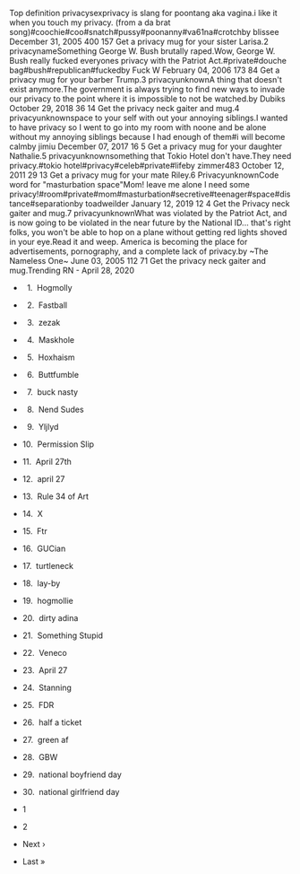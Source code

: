 Top definition privacysexprivacy is slang for poontang aka vagina.i like it when you touch my privacy. (from a da brat song)#coochie#coo#snatch#pussy#poonanny#va61na#crotchby blissee December 31, 2005 400 157 Get a privacy mug for your sister Larisa.2 privacynameSomething George W. Bush brutally raped.Wow, George W. Bush really fucked everyones privacy with the Patriot Act.#private#douche bag#bush#republican#fuckedby Fuck W February 04, 2006 173 84 Get a privacy mug for your barber Trump.3 privacyunknownA thing that doesn't exist anymore.The government is always trying to find new ways to invade our privacy to the point where it is impossible to not be watched.by Dubiks October 29, 2018 36 14 Get the privacy neck gaiter and mug.4 privacyunknownspace to your self with out your annoying siblings.I wanted to have privacy so I went to go into my room with noone and be alone without my annoying siblings because I had enough of them#i will become calmby jimiu December 07, 2017 16 5 Get a privacy mug for your daughter Nathalie.5 privacyunknownsomething that Tokio Hotel don't have.They need privacy.#tokio hotel#privacy#celeb#private#lifeby zimmer483 October 12, 2011 29 13 Get a privacy mug for your mate Riley.6 PrivacyunknownCode word for "masturbation space"Mom! leave me alone I need some privacy!#room#private#mom#masturbation#secretive#teenager#space#distance#separationby toadweilder January 12, 2019 12 4 Get the Privacy neck gaiter and mug.7 privacyunknownWhat was violated by the Patriot Act, and is now going to be violated in the near future by the National ID... that's right folks, you won't be able to hop on a plane without getting red lights shoved in your eye.Read it and weep. America is becoming the place for advertisements, pornography, and a complete lack of privacy.by ~The Nameless One~ June 03, 2005 112 71 Get the privacy neck gaiter and mug.Trending RN - April 28, 2020

*     1.  Hogmolly
*     2.  Fastball
*     3.  zezak
*     4.  Maskhole
*     5.  Hoxhaism
*     6.  Buttfumble
*     7.  buck nasty
*     8.  Nend Sudes
*     9.  Yljlyd
*   10.  Permission Slip
*   11.  April 27th
*   12.  april 27
*   13.  Rule 34 of Art
*   14.  X
*   15.  Ftr
*   16.  GUCian
*   17.  turtleneck
*   18.  lay-by
*   19.  hogmollie
*   20.  dirty adina
*   21.  Something Stupid
*   22.  Veneco
*   23.  April 27
*   24.  Stanning
*   25.  FDR
*   26.  half a ticket
*   27.  green af
*   28.  GBW
*   29.  national boyfriend day
*   30.  national girlfriend day

*   1
*   2
*   Next ›
*   Last »